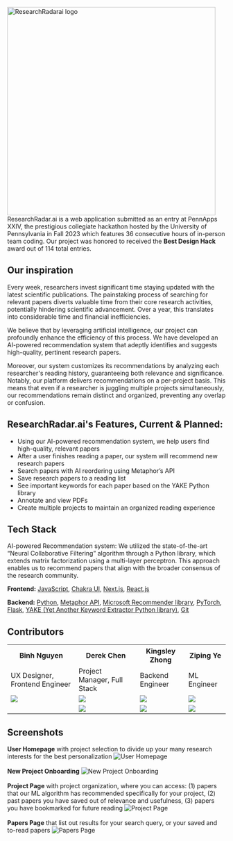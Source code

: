 <img width="480" alt="ResearchRadarai logo" src="https://github.com/researchRadar-ai/.github/assets/57195399/3f425a75-ec4f-4498-a6bf-ea2665fafefd"><br>
ResearchRadar.ai is a web application submitted as an entry at PennApps XXIV, the prestigious collegiate hackathon hosted by the University of Pennsylvania in Fall 2023 which features 36 consecutive hours of in-person team coding. Our project was honored to received the **Best Design Hack** award out of 114 total entries.


## Our inspiration
Every week, researchers invest significant time staying updated with the latest scientific publications. The painstaking process of searching for relevant papers diverts valuable time from their core research activities, potentially hindering scientific advancement. Over a year, this translates into considerable time and financial inefficiencies.

We believe that by leveraging artificial intelligence, our project can profoundly enhance the efficiency of this process. We have developed an AI-powered recommendation system that adeptly identifies and suggests high-quality, pertinent research papers.

Moreover, our system customizes its recommendations by analyzing each researcher's reading history, guaranteeing both relevance and significance. Notably, our platform delivers recommendations on a per-project basis. This means that even if a researcher is juggling multiple projects simultaneously, our recommendations remain distinct and organized, preventing any overlap or confusion.

## ResearchRadar.ai's Features, Current & Planned:
- Using our AI-powered recommendation system, we help users find high-quality, relevant papers
- After a user finishes reading a paper, our system will recommend new research papers
- Search papers with AI reordering using Metaphor’s API
- Save research papers to a reading list
- See important keywords for each paper based on the YAKE Python library
- Annotate and view PDFs
- Create multiple projects to maintain an organized reading experience

## Tech Stack
AI-powered Recommendation system: We utilized the state-of-the-art “Neural Collaborative Filtering” algorithm through a Python library, which extends matrix factorization using a multi-layer perceptron. This approach enables us to recommend papers that align with the broader consensus of the research community.

**Frontend:** [JavaScript](https://developer.mozilla.org/en-US/docs/Web/JavaScript), [Chakra UI](https://chakra-ui.com/), [Next.js](https://nextjs.org/), [React.js](https://react.dev/)

**Backend:** [Python](https://www.python.org/), [Metaphor API](https://metaphor.systems/), [Microsoft Recommender library](https://github.com/recommenders-team/recommenders), [PyTorch](https://pytorch.org/), [Flask](https://flask.palletsprojects.com/en/2.3.x/), [YAKE (Yet Another Keyword Extractor Python library)](https://liaad.github.io/yake/), [Git](https://git-scm.com/)


## Contributors
<table>
  <tr>
    <th>Binh Nguyen</th>
    <th>Derek Chen</th>
    <th>Kingsley Zhong</th>
    <th>Ziping Ye</th>
  </tr>
  <tr>
    <td>UX Designer, Frontend Engineer</td>
    <td>Project Manager, Full Stack</td>
    <td>Backend Engineer</td>
    <td>ML Engineer</td>
  </tr>
  <tr>
    <td>
      <a href="https://github.com/kbinhnguyen">
        <img src="https://img.shields.io/badge/github%20-%23121011.svg?&style=for-the-badge&logo=github&logoColor=white"/>
      </a>
    </td>
    <td>
      <a href="https://github.com/drkchn">
        <img src="https://img.shields.io/badge/github%20-%23121011.svg?&style=for-the-badge&logo=github&logoColor=white"/>
      </a>
    </td>
    <td>
      <a href="https://github.com/kingsleyzhong">
        <img src="https://img.shields.io/badge/github%20-%23121011.svg?&style=for-the-badge&logo=github&logoColor=white"/>
      </a>
    </td>
    <td>
      <a href="https://github.com/Ziping-Ye">
        <img src="https://img.shields.io/badge/github%20-%23121011.svg?&style=for-the-badge&logo=github&logoColor=white"/>
      </a>
    </td>
  </tr>
  <tr>
    <td />
    <td>
      <a href="https://www.linkedin.com/in/dkcn/">
        <img src="https://img.shields.io/badge/linkedin%20-%230077B5.svg?&style=for-the-badge&logo=linkedin&logoColor=white"/>
      </a>
    </td>
    <td>
      <a href="https://www.linkedin.com/in/kingsley-zhong/">
        <img src="https://img.shields.io/badge/linkedin%20-%230077B5.svg?&style=for-the-badge&logo=linkedin&logoColor=white"/>
      </a>
    </td>
    <td>
      <a href="https://www.linkedin.com/in/zipingye/">
        <img src="https://img.shields.io/badge/linkedin%20-%230077B5.svg?&style=for-the-badge&logo=linkedin&logoColor=white"/>
      </a>
    </td>
  </tr>
</table>


## Screenshots
**User Homepage** with project selection to divide up your many research interests for the best personalization
![User Homepage](https://i.imgur.com/3ARHUhJ.png)
<br><br>
**New Project Onboarding**
![New Project Onboarding](https://i.imgur.com/IpaOYiv.png)
<br><br>
**Project Page** with project organization, where you can access:
  (1) papers that our ML algorithm has recommended specifically for your project,
  (2) past papers you have saved out of relevance and usefulness,
  (3) papers you have bookmarked for future reading
![Project Page](https://i.imgur.com/D4dNUSG.png)
<br><br>
**Papers Page** that list out results for your search query, or your saved and to-read papers
![Papers Page](https://i.imgur.com/DQScQzH.png)
